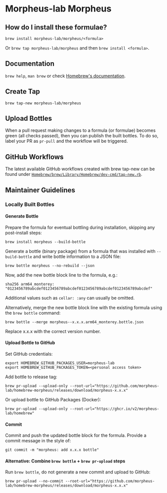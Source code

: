 # Morpheus-lab Morpheus

## How do I install these formulae?

`brew install morpheus-lab/morpheus/<formula>`

Or `brew tap morpheus-lab/morpheus` and then `brew install <formula>`.

## Documentation

`brew help`, `man brew` or check [Homebrew's documentation](https://docs.brew.sh).

## Create Tap

    brew tap-new morpheus-lab/morpheus

## Upload Bottles

When a pull request making changes to a formula (or formulae) becomes green (all checks passed), then you can publish the built bottles. To do so, label your PR as `pr-pull` and the workflow will be triggered.

## GitHub Workflows

The latest available GitHub workflows created with brew tap-new can be found under [`Homebrew/brew/Library/Homebrew/dev-cmd/tap-new.rb`](https://github.com/Homebrew/brew/blob/1a1aa3eed4ebda138f1f05806e957850c027eb4f/docs/Homebrew-homebrew-core-Maintainer-Guide.md).

## Maintainer Guidelines

### Locally Built Bottles

#### Generate Bottle

Prepare the formula for eventual bottling during installation, skipping any post-install steps:

    brew install morpheus --build-bottle

Generate a bottle (binary package) from a formula that was installed with
`--build-bottle` and write bottle information to a JSON file:

    brew bottle morpheus --no-rebuild --json

Now, add the new bottle block line to the formula, e.g.:

    sha256 arm64_monterey: "0123456789abcdef0123456789abcdef0123456789abcdef0123456789abcdef"

Additional values such as `cellar: :any` can usually be omitted.

Alternatively, merge the new bottle block line with the existing formula using the `brew bottle` command:

    brew bottle --merge morpheus--x.x.x.arm64_monterey.bottle.json

Replace x.x.x with the correct version number.

#### Upload Bottle to GitHub

Set GitHub credentials:

    export HOMEBREW_GITHUB_PACKAGES_USER=morpheus-lab
    export HOMEBREW_GITHUB_PACKAGES_TOKEN=<personal access token>

Add bottle to release tag:

    brew pr-upload --upload-only --root-url="https://github.com/morpheus-lab/homebrew-morpheus/releases/download/morpheus-x.x.x"

Or upload bottle to GitHub Packages (Docker):

    brew pr-upload --upload-only --root-url="https://ghcr.io/v2/morpheus-lab/homebrew"

#### Commit 

Commit and push the updated bottle block for the formula. Provide a commit message in the style of:

    git commit -m "morpheus: add x.x.x bottle"

#### Alternative: Combine `brew bottle` + `brew pr-upload` steps

Run `brew bottle`, do not generate a new commit and upload to GitHub:

    brew pr-upload --no-commit --root-url="https://github.com/morpheus-lab/homebrew-morpheus/releases/download/morpheus-x.x.x"
